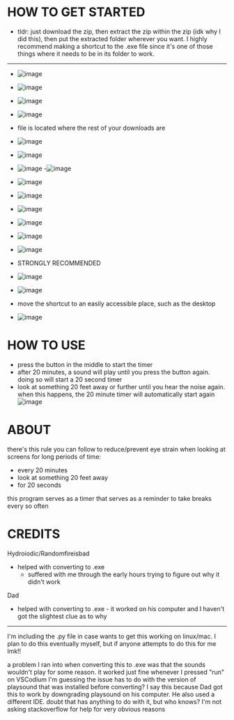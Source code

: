 HOW TO GET STARTED
======================
- tldr: just download the zip, then extract the zip within the zip (idk why I did this), then put the extracted folder wherever you want. I highly recommend making a shortcut to the .exe file since it's one of those things where it needs to be in its folder to work.



-------------------------------------------------------------------------------------------------------------------
- ![image](https://github.com/connory94/20-20-20/assets/138651184/39d3070f-55a7-499a-ac81-f814674c09c4)
- ![image](https://github.com/connory94/20-20-20/assets/138651184/80ff27b1-8e14-4f3e-aeb4-0c9324a2e698)
  
- ![image](https://github.com/connory94/20-20-20/assets/138651184/20a8a688-be42-4123-bf03-3598bb080414)
- ![image](https://github.com/connory94/20-20-20/assets/138651184/295e6bc1-5980-453c-9e3a-c6afdd215139)
  
- file is located where the rest of your downloads are
- ![image](https://github.com/connory94/20-20-20/assets/138651184/b88d3c0f-cf62-4d13-b719-0ceb74b7987f)
- ![image](https://github.com/connory94/20-20-20/assets/138651184/039a94ad-7d2c-40e1-8ac9-a47bc35981e6)

- ![image](https://github.com/connory94/20-20-20/assets/138651184/f398b25d-5ad9-4808-852f-ef0083ac63fa)
-![image](https://github.com/connory94/20-20-20/assets/138651184/7b1b5029-445d-4283-8e98-15e02e980d62)

- ![image](https://github.com/connory94/20-20-20/assets/138651184/44b374c9-cdf3-4d48-ada5-7b180bbe4f22)
- ![image](https://github.com/connory94/20-20-20/assets/138651184/272ff92a-5e27-4fb5-9405-1ba9326b86e8)

- ![image](https://github.com/connory94/20-20-20/assets/138651184/417ed24a-5f85-4acb-b1d9-bc91e808c6dd)
- ![image](https://github.com/connory94/20-20-20/assets/138651184/d5392a4f-1a9a-4bea-8cf3-aff4da1e4234)

- ![image](https://github.com/connory94/20-20-20/assets/138651184/dac8c53f-9a06-489f-9754-2919c041f6e4)
- ![image](https://github.com/connory94/20-20-20/assets/138651184/1c830978-b726-4d6e-ab2a-fc53b77021cf)


- STRONGLY RECOMMENDED
- ![image](https://github.com/connory94/20-20-20/assets/138651184/63d4dcb1-ab9b-4892-a435-c5f0bb7a2ad8)
- ![image](https://github.com/connory94/20-20-20/assets/138651184/0d55f9b7-5161-47de-a6d6-5db9b2aaa2b0)

- move the shortcut to an easily accessible place, such as the desktop
- ![image](https://github.com/connory94/20-20-20/assets/138651184/9ccf0dbb-f9f1-4e58-8bb4-22881d6db4c7)


HOW TO USE
======================
- press the button in the middle to start the timer
- after 20 minutes, a sound will play until you press the button again. doing so will start a 20 second timer
- look at something 20 feet away or further until you hear the noise again. when this happens, the 20 minute timer will automatically start again
![image](https://github.com/connory94/20-20-20/assets/138651184/e01d0bdf-77cf-4bb0-b49f-2727f74573b0)


ABOUT
======================
there's this rule you can follow to reduce/prevent eye strain when looking at screens for long periods of time:
- every 20 minutes
- look at something 20 feet away
- for 20 seconds

this program serves as a timer that serves as a reminder to take breaks every so often


CREDITS
======================

Hydroiodic/Randomfireisbad
   - helped with converting to .exe
        - suffered with me through the early hours trying to figure out why it didn't work

Dad
   - helped with converting to .exe
         - it worked on his computer and I haven't got the slightest clue as to why



-------------------------------------------------------------------------------------------------------------------

I'm including the .py file in case wants to get this working on linux/mac. 
I plan to do this eventually myself, but if anyone attempts to do this for me lmk!!

a problem I ran into when converting this to .exe was that the sounds wouldn't play for some reason.
it worked just fine whenever I pressed "run" on VSCodium
I'm guessing the issue has to do with the version of playsound that was installed before converting?
I say this because Dad got this to work by downgrading playsound on his computer.
He also used a different IDE. doubt that has anything to do with it, but who knows?
I'm not asking stackoverflow for help for very obvious reasons
